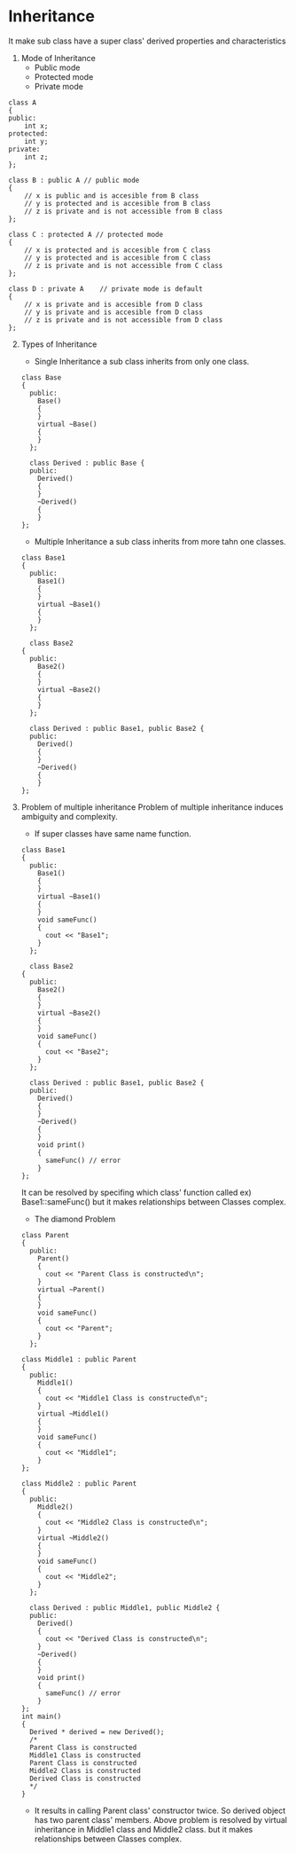 # Inheritance

It make sub class have a super class' derived properties and characteristics

1. Mode of Inheritance
   - Public mode
   - Protected mode
   - Private mode

  ```{.cpp}
  class A
  {
  public:
      int x;
  protected:
      int y;
  private:
      int z;
  };

  class B : public A // public mode
  {
      // x is public and is accesible from B class
      // y is protected and is accesible from B class
      // z is private and is not accessible from B class
  };

  class C : protected A // protected mode
  {
      // x is protected and is accesible from C class
      // y is protected and is accesible from C class
      // z is private and is not accessible from C class
  };

  class D : private A    // private mode is default
  {
      // x is private and is accesible from D class
      // y is private and is accesible from D class
      // z is private and is not accessible from D class
  };
  ```

2. Types of Inheritance
   - Single Inheritance
    a sub class inherits from only one class.

    ```{.cpp}
    class Base
    {
      public:
        Base()
        {
        }
        virtual ~Base()
        {
        }
      };

      class Derived : public Base {
      public:
        Derived()
        {
        }
        ~Derived()
        {
        }
    };
    ```

   - Multiple Inheritance
    a sub class inherits from more tahn one classes.

    ```{.cpp}
    class Base1
    {
      public:
        Base1()
        {
        }
        virtual ~Base1()
        {
        }
      };

      class Base2
    {
      public:
        Base2()
        {
        }
        virtual ~Base2()
        {
        }
      };

      class Derived : public Base1, public Base2 {
      public:
        Derived()
        {
        }
        ~Derived()
        {
        }
    };
    ```

3. Problem of multiple inheritance
  Problem of multiple inheritance induces ambiguity and complexity.
   - If super classes have same name function.

    ```{.cpp}
    class Base1
    {
      public:
        Base1()
        {
        }
        virtual ~Base1()
        {
        }
        void sameFunc()
        {
          cout << "Base1";
        }
      };

      class Base2
    {
      public:
        Base2()
        {
        }
        virtual ~Base2()
        {
        }
        void sameFunc()
        {
          cout << "Base2";
        }
      };

      class Derived : public Base1, public Base2 {
      public:
        Derived()
        {
        }
        ~Derived()
        {
        }
        void print()
        {
          sameFunc() // error
        }
    };
    ```

    It can be resolved by specifing which class' function called ex) Base1::sameFunc() but it makes relationships between Classes complex.

   - The diamond Problem

    ```{.cpp}
    class Parent
    {
      public:
        Parent()
        {
          cout << "Parent Class is constructed\n";
        }
        virtual ~Parent()
        {
        }
        void sameFunc()
        {
          cout << "Parent";
        }
      };

    class Middle1 : public Parent
    {
      public:
        Middle1()
        {
          cout << "Middle1 Class is constructed\n";
        }
        virtual ~Middle1()
        {
        }
        void sameFunc()
        {
          cout << "Middle1";
        }
    };

    class Middle2 : public Parent
    {
      public:
        Middle2()
        {
          cout << "Middle2 Class is constructed\n";
        }
        virtual ~Middle2()
        {
        }
        void sameFunc()
        {
          cout << "Middle2";
        }
      };

      class Derived : public Middle1, public Middle2 {
      public:
        Derived()
        {
          cout << "Derived Class is constructed\n";
        }
        ~Derived()
        {
        }
        void print()
        {
          sameFunc() // error
        }
    };
    int main()
    {
      Derived * derived = new Derived();
      /*
      Parent Class is constructed
      Middle1 Class is constructed
      Parent Class is constructed
      Middle2 Class is constructed
      Derived Class is constructed
      */
    }
    ```

   - It results in calling Parent class' constructor twice. So derived object has two parent class' members.
    Above problem is resolved by virtual inheritance in Middle1 class and Middle2 class. but it makes relationships between Classes complex.
